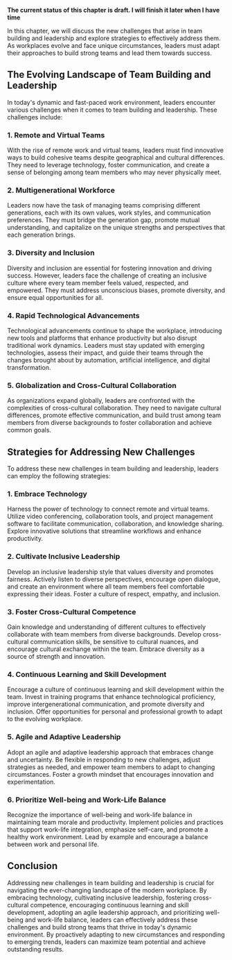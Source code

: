 **The current status of this chapter is draft. I will finish it later when I have time**

In this chapter, we will discuss the new challenges that arise in team building and leadership and explore strategies to effectively address them. As workplaces evolve and face unique circumstances, leaders must adapt their approaches to build strong teams and lead them towards success.

The Evolving Landscape of Team Building and Leadership
------------------------------------------------------

In today's dynamic and fast-paced work environment, leaders encounter various challenges when it comes to team building and leadership. These challenges include:

### 1. Remote and Virtual Teams

With the rise of remote work and virtual teams, leaders must find innovative ways to build cohesive teams despite geographical and cultural differences. They need to leverage technology, foster communication, and create a sense of belonging among team members who may never physically meet.

### 2. Multigenerational Workforce

Leaders now have the task of managing teams comprising different generations, each with its own values, work styles, and communication preferences. They must bridge the generation gap, promote mutual understanding, and capitalize on the unique strengths and perspectives that each generation brings.

### 3. Diversity and Inclusion

Diversity and inclusion are essential for fostering innovation and driving success. However, leaders face the challenge of creating an inclusive culture where every team member feels valued, respected, and empowered. They must address unconscious biases, promote diversity, and ensure equal opportunities for all.

### 4. Rapid Technological Advancements

Technological advancements continue to shape the workplace, introducing new tools and platforms that enhance productivity but also disrupt traditional work dynamics. Leaders must stay updated with emerging technologies, assess their impact, and guide their teams through the changes brought about by automation, artificial intelligence, and digital transformation.

### 5. Globalization and Cross-Cultural Collaboration

As organizations expand globally, leaders are confronted with the complexities of cross-cultural collaboration. They need to navigate cultural differences, promote effective communication, and build trust among team members from diverse backgrounds to foster collaboration and achieve common goals.

Strategies for Addressing New Challenges
----------------------------------------

To address these new challenges in team building and leadership, leaders can employ the following strategies:

### 1. Embrace Technology

Harness the power of technology to connect remote and virtual teams. Utilize video conferencing, collaboration tools, and project management software to facilitate communication, collaboration, and knowledge sharing. Explore innovative solutions that streamline workflows and enhance productivity.

### 2. Cultivate Inclusive Leadership

Develop an inclusive leadership style that values diversity and promotes fairness. Actively listen to diverse perspectives, encourage open dialogue, and create an environment where all team members feel comfortable expressing their ideas. Foster a culture of respect, empathy, and inclusion.

### 3. Foster Cross-Cultural Competence

Gain knowledge and understanding of different cultures to effectively collaborate with team members from diverse backgrounds. Develop cross-cultural communication skills, be sensitive to cultural nuances, and encourage cultural exchange within the team. Embrace diversity as a source of strength and innovation.

### 4. Continuous Learning and Skill Development

Encourage a culture of continuous learning and skill development within the team. Invest in training programs that enhance technological proficiency, improve intergenerational communication, and promote diversity and inclusion. Offer opportunities for personal and professional growth to adapt to the evolving workplace.

### 5. Agile and Adaptive Leadership

Adopt an agile and adaptive leadership approach that embraces change and uncertainty. Be flexible in responding to new challenges, adjust strategies as needed, and empower team members to adapt to changing circumstances. Foster a growth mindset that encourages innovation and experimentation.

### 6. Prioritize Well-being and Work-Life Balance

Recognize the importance of well-being and work-life balance in maintaining team morale and productivity. Implement policies and practices that support work-life integration, emphasize self-care, and promote a healthy work environment. Lead by example and encourage a balance between work and personal life.

Conclusion
----------

Addressing new challenges in team building and leadership is crucial for navigating the ever-changing landscape of the modern workplace. By embracing technology, cultivating inclusive leadership, fostering cross-cultural competence, encouraging continuous learning and skill development, adopting an agile leadership approach, and prioritizing well-being and work-life balance, leaders can effectively address these challenges and build strong teams that thrive in today's dynamic environment. By proactively adapting to new circumstances and responding to emerging trends, leaders can maximize team potential and achieve outstanding results.
